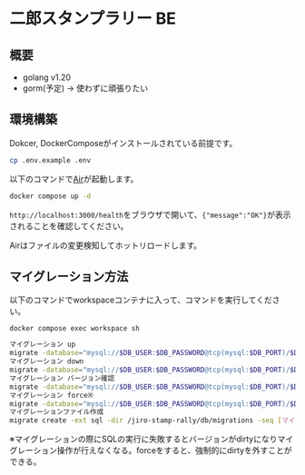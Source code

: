 #  二郎スタンプラリー BE

## 概要

- golang v1.20
- gorm(予定) → 使わずに頑張りたい

## 環境構築

Dokcer, DockerComposeがインストールされている前提です。

```bash
cp .env.example .env
```

以下のコマンドで[Air](https://github.com/cosmtrek/air)が起動します。

```bash
docker compose up -d
```

`http://localhost:3000/health`をブラウザで開いて、`{"message":"OK"}`が表示されることを確認してください。

Airはファイルの変更検知してホットリロードします。

## マイグレーション方法
以下のコマンドでworkspaceコンテナに入って、コマンドを実行してください。

```
docker compose exec workspace sh
```

```sh
マイグレーション up
migrate -database="mysql://$DB_USER:$DB_PASSWORD@tcp(mysql:$DB_PORT)/$DB_DATABASE?multiStatements=true" -path=jiro-stamp-rally/db/migrations/ up 1
マイグレーション down
migrate -database="mysql://$DB_USER:$DB_PASSWORD@tcp(mysql:$DB_PORT)/$DB_DATABASE?multiStatements=true" -path=jiro-stamp-rally/db/migrations/ down 1
マイグレーション バージョン確認
migrate -database="mysql://$DB_USER:$DB_PASSWORD@tcp(mysql:$DB_PORT)/$DB_DATABASE?multiStatements=true" -path=jiro-stamp-rally/db/migrations/ version
マイグレーション force※
migrate -database="mysql://$DB_USER:$DB_PASSWORD@tcp(mysql:$DB_PORT)/$DB_DATABASE?multiStatements=true" -path=jiro-stamp-rally/db/migrations/ force 1
マイグレーションファイル作成
migrate create -ext sql -dir /jiro-stamp-rally/db/migrations -seq [マイレーションファイル名]
```
※マイグレーションの際にSQLの実行に失敗するとバージョンがdirtyになりマイグレーション操作が行えなくなる。forceをすると、強制的にdirtyを外すことができる。

